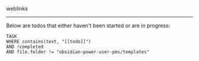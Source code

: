 weblinks 
___
Below are todos that either haven't been started or are in progress:
```dataview
TASK
WHERE contains(text, "[[todo]]")
AND !completed
AND file.folder != "obsidian-power-user-pms/templates"
```